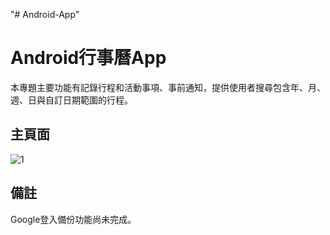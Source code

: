 "# Android-App" 
# Android行事曆App

本專題主要功能有記錄行程和活動事項、事前通知，提供使用者搜尋包含年、月、週、日與自訂日期範圍的行程。

## 主頁面
![1](https://user-images.githubusercontent.com/50320633/122366217-edafec80-cf8d-11eb-80a6-8f0813586944.png)

## 備註
Google登入備份功能尚未完成。
